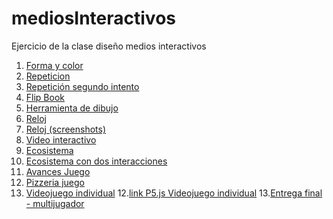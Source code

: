 # mediosInteractivos
Ejercicio de la clase diseño medios interactivos
1. [Forma y color](https://carlaplotnicoff.github.io/mediosInteractivos/01)
2. [Repeticion](https://carlaplotnicoff.github.io/mediosInteractivos/02)
3. [Repetición segundo intento](https://carlaplotnicoff.github.io/mediosInteractivos/02%20(correccion)/)
4. [Flip Book](https://carlaplotnicoff.github.io/mediosInteractivos/03)
4. [Herramienta de dibujo](https://carlaplotnicoff.github.io/mediosInteractivos/04)
5. [Reloj](https://carlaplotnicoff.github.io/mediosInteractivos/05)
5. [Reloj (screenshots)](https://carlaplotnicoff.github.io/mediosInteractivos/05fotos.zip)
6. [Video interactivo](https://carlaplotnicoff.github.io/mediosInteractivos/06)
7. [Ecosistema](https://carlaplotnicoff.github.io/mediosInteractivos/07.1)
8. [Ecosistema con dos interacciones](https://carlaplotnicoff.github.io/mediosInteractivos/08)
9. [Avances Juego](https://carlaplotnicoff.github.io/mediosInteractivos/09ESTE)
10. [Pizzeria juego](https://carlaplotnicoff.github.io/mediosInteractivos/10)
11. [Videojuego individual](https://carlaplotnicoff.github.io/mediosInteractivos/juego)
12.[link P5.js Videojuego individual](https://editor.p5js.org/carlaplotnicoff/full/SJeUTkL6Q)
13.[Entrega final - multijugador](https://carlaplotnicoff.github.io/mediosInteractivos/plotnicofffinal)


